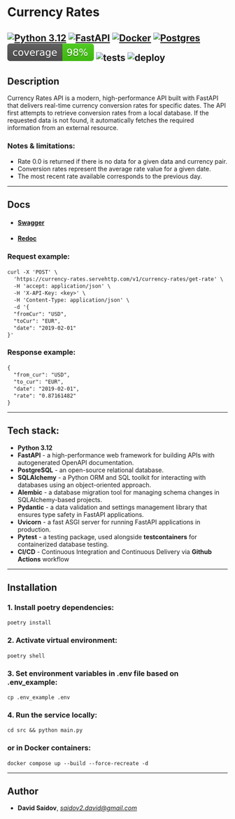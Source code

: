 # Currency Rates
[![Python 3.12](https://badgen.net/badge/python/3.12/green)](https://www.python.org/downloads/release/python-3120/)
[![FastAPI](https://img.shields.io/badge/FastAPI-009485.svg?logo=fastapi&logoColor=white)](https://pypi.org/project/fastapi/)
[![Docker](https://img.shields.io/badge/Docker-2496ED?logo=docker&logoColor=fff)](https://www.docker.com/)
[![Postgres](https://img.shields.io/badge/Postgres-%23316192.svg?logo=postgresql&logoColor=white)](https://www.postgresql.org/)
![coverage](./coverage.svg)
![tests](https://github.com/d2avids/currency_rates/actions/workflows/tests.yml/badge.svg)
![deploy](https://github.com/d2avids/currency_rates/actions/workflows/deploy.yml/badge.svg)
---
## Description

Currency Rates API is a modern, high-performance API built with FastAPI that delivers real-time currency conversion rates for specific dates. The API first attempts to retrieve conversion rates from a local database. If the requested data is not found, it automatically fetches the required information from an external resource.

### Notes & limitations:
- Rate 0.0 is returned if there is no data for a given data and currency pair.
- Conversion rates represent the average rate value for a given date.
- The most recent rate available corresponds to the previous day.

---
## Docs
- #### [Swagger](https://currency-rates.servehttp.com/docs/)
- #### [Redoc](https://currency-rates.servehttp.com/redoc/)

### Request example:
```shell
curl -X 'POST' \
  'https://currency-rates.servehttp.com/v1/currency-rates/get-rate' \
  -H 'accept: application/json' \
  -H 'X-API-Key: <key>' \
  -H 'Content-Type: application/json' \
  -d '{
  "fromCur": "USD",
  "toCur": "EUR",
  "date": "2019-02-01"
}'
```
### Response example:
```shell
{
  "from_cur": "USD",
  "to_cur": "EUR",
  "date": "2019-02-01",
  "rate": "0.87161482"
}
```

---
## Tech stack:
- **Python 3.12**
- **FastAPI** - a high-performance web framework for building APIs with autogenerated OpenAPI documentation.
- **PostgreSQL** - an open-source relational database.
- **SQLAlchemy** - a Python ORM and SQL toolkit for interacting with databases using an object-oriented approach.
- **Alembic** - a database migration tool for managing schema changes in SQLAlchemy-based projects.
- **Pydantic** - a data validation and settings management library that ensures type safety in FastAPI applications.
- **Uvicorn** - a fast ASGI server for running FastAPI applications in production.
- **Pytest** - a testing package, used alongside **testcontainers** for containerized database testing.
- **CI/CD** - Continuous Integration and Continuous Delivery via **Github Actions** workflow 
---
## Installation
### 1. Install poetry dependencies:
```shell
poetry install
```

### 2. Activate virtual environment:
```shell
poetry shell
```

### 3. Set environment variables in .env file based on .env_example:

```shell
cp .env_example .env
```

###  4. Run the service locally:

```shell
cd src && python main.py
```

### or in Docker containers:
```shell
docker compose up --build --force-recreate -d
```
---
## Author
- **David Saidov**, *saidov2.david@gmail.com*